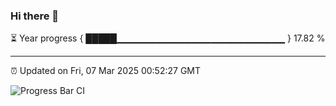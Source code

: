 ### Hi there 👋

⏳ Year progress { █████▁▁▁▁▁▁▁▁▁▁▁▁▁▁▁▁▁▁▁▁▁▁▁▁▁ } 17.82 %

---

⏰ Updated on Fri, 07 Mar 2025 00:52:27 GMT

![Progress Bar CI](https://github.com/Shyam-Makwana/GitHub-Actions-Demo/workflows/Progress%20Bar%20CI/badge.svg)
